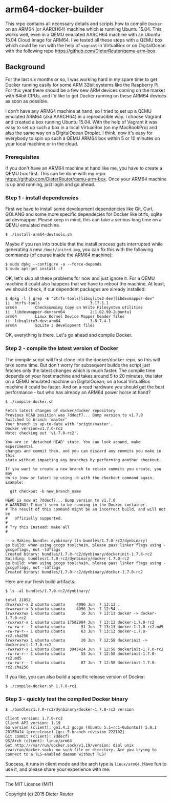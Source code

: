 # arm64-docker-builder

This repo contains all necessary details and scripts how to compile `Docker` 
on an ARM64 (or AARCH64) machine which is running Ubuntu 15.04. This works well, even in a QEMU emulated AARCH64 
machine with an Ubuntu 15.04 Cloud Image for ARM64. I've tested all these steps with a QEMU box which could be 
run with the help of `vagrant` in VirtualBox or on DigitalOcean with the following 
repo https://github.com/DieterReuter/qemu-arm-box.

## Background

For the last six months or so, I was working hard in my spare time to get Docker running easily for some ARM 32bit 
systems like the Raspberry Pi. For this year there should be a few new ARM devices coming on the market with 64bit CPUs, 
and I'd like to get Docker running on these ARM64 devices as soon as possible.

I don't have any ARM64 machine at hand, so I tried to set up a QEMU emulated ARM64 (aka AARCH64) in a reproducible way. 
I choose Vagrant and created a box running Ubuntu 15.04. With the help of Vagrant it was easy to set up such a box in 
a local VirtualBox (on my MacBookPro) and also the same way on a DigitalOcean Droplet. I think, now it's easy for everybody
to spin up such a QEMU ARM64 box within 5 or 10 minutes on your local machine or in the cloud.


### Prerequisites

If you don't have an ARM64 machine at hand like me, you have to create a QEMU box first. This can be done with my repo https://github.com/DieterReuter/qemu-arm-box. Once your ARM64 machine is up and running, just login and go ahead.


### Step 1 - install dependencies

First we have to install some development dependencies like Git, Curl, GOLANG and some more specific dependecies for Docker like btrfs, sqlite ad devmapper. Please keep in mind, this can take a serious long time on a QEMU emulated machine.
```
$ ./install-arm64-devtools.sh
```

Maybe if you run into trouble that the install process gets interrupted while generating a new `/boot/initrd.img`, you can fix this with the following commands (of course inside the ARM64 machine):
```
$ sudo dpkg --configure -a --force-depends
$ sudo apt-get install -f
```

OK, let's skip all these problems for now and just ignore it. For a QEMU machine it could also happens that we have to reboot the machine.
At least, we should check, if our dependent packages are already installed:
```
$ dpkg -l | grep -E "btrfs-tools|libsqlite3-dev|libdevmapper-dev"
ii  btrfs-tools                      3.17-1.1                     arm64        Checksumming Copy on Write Filesystem utilities
ii  libdevmapper-dev:arm64           2:1.02.90-2ubuntu1           arm64        Linux Kernel Device Mapper header files
ii  libsqlite3-dev:arm64             3.8.7.4-1                    arm64        SQLite 3 development files
```
OK, everything is there. Let's go ahead and compile Docker.


### Step 2 - compile the latest version of Docker

The compile script will first clone into the docker/docker repo, so this will take some time. But don't worry for subsequent builds the script just fetches only the latest changes which is much faster. The compile time depends on your host machine and takes around 5 to 20 minutes, the later on a QEMU emulated machine on DigitalOcean; on a local VirtualBox machine it could be faster. And on a read hardware you should get the best performance - but who has already an ARM64 power horse at hand?
```
$ ./compile-docker.sh

Fetch latest changes of docker/docker repository
Previous HEAD position was 7ddecf7... Bump version to v1.7.0
Switched to branch 'master'
Your branch is up-to-date with 'origin/master'.
Docker version=v1.7.0-rc2
Note: checking out 'v1.7.0-rc2'.

You are in 'detached HEAD' state. You can look around, make experimental
changes and commit them, and you can discard any commits you make in this
state without impacting any branches by performing another checkout.

If you want to create a new branch to retain commits you create, you may
do so (now or later) by using -b with the checkout command again. Example:

  git checkout -b new_branch_name

HEAD is now at 7ddecf7... Bump version to v1.7.0
# WARNING! I don't seem to be running in the Docker container.
# The result of this command might be an incorrect build, and will not be
#   officially supported.
#
# Try this instead: make all
#

---> Making bundle: dynbinary (in bundles/1.7.0-rc2/dynbinary)
go build: when using gccgo toolchain, please pass linker flags using -gccgoflags, not -ldflags
Created binary: bundles/1.7.0-rc2/dynbinary/dockerinit-1.7.0-rc2
Building: bundles/1.7.0-rc2/dynbinary/docker-1.7.0-rc2
go build: when using gccgo toolchain, please pass linker flags using -gccgoflags, not -ldflags
Created binary: bundles/1.7.0-rc2/dynbinary/docker-1.7.0-rc2
```

Here are our fresh build artifacts:
```
$ ls -al bundles/1.7.0-rc2/dynbinary/

total 21052
drwxrwxr-x 2 ubuntu ubuntu     4096 Jun  7 13:13 .
drwxrwxr-x 3 ubuntu ubuntu     4096 Jun  7 12:54 ..
lrwxrwxrwx 1 ubuntu ubuntu       16 Jun  7 13:13 docker -> docker-1.7.0-rc2
-rwxrwxr-x 1 ubuntu ubuntu 17582904 Jun  7 13:13 docker-1.7.0-rc2
-rw-rw-r-- 1 ubuntu ubuntu       51 Jun  7 13:13 docker-1.7.0-rc2.md5
-rw-rw-r-- 1 ubuntu ubuntu       83 Jun  7 13:13 docker-1.7.0-rc2.sha256
lrwxrwxrwx 1 ubuntu ubuntu       20 Jun  7 12:58 dockerinit -> dockerinit-1.7.0-rc2
-rwxrwxr-x 1 ubuntu ubuntu  3945424 Jun  7 12:58 dockerinit-1.7.0-rc2
-rw-rw-r-- 1 ubuntu ubuntu       55 Jun  7 12:58 dockerinit-1.7.0-rc2.md5
-rw-rw-r-- 1 ubuntu ubuntu       87 Jun  7 12:58 dockerinit-1.7.0-rc2.sha256
```

If you like, you can also build a specific release version of Docker:
```
$ ./compile-docker.sh 1.7.0-rc1
```


### Step 3 - quickly test the compiled Docker binary
```
$ ./bundles/1.7.0-rc2/dynbinary/docker-1.7.0-rc2 version

Client version: 1.7.0-rc2
Client API version: 1.19
Go version (client): go1.4.2 gccgo (Ubuntu 5.1~rc1-0ubuntu1) 5.0.1 20150414 (prerelease) [gcc-5-branch revision 222102]
Git commit (client): 7ddecf7
OS/Arch (client): linux/arm64
Get http:///var/run/docker.sock/v1.19/version: dial unix /var/run/docker.sock: no such file or directory. Are you trying to connect to a TLS-enabled daemon without TLS?
```

Success, it runs in client mode and the arch type is `linux/arm64`.
Have fun to use it, and please share your experience with me.

---
The MIT License (MIT)

Copyright (c) 2015 Dieter Reuter
